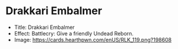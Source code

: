 # Drakkari Embalmer
- Title:  Drakkari Embalmer
- Effect:  Battlecry: Give a friendly Undead Reborn.
- Image:  https://cards.hearthpwn.com/enUS/RLK_119.png?198608
